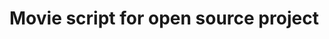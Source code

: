# Movie script for open source project

<!-- This project might take me a month to complete (1-2 hours everyday in weekday)>
